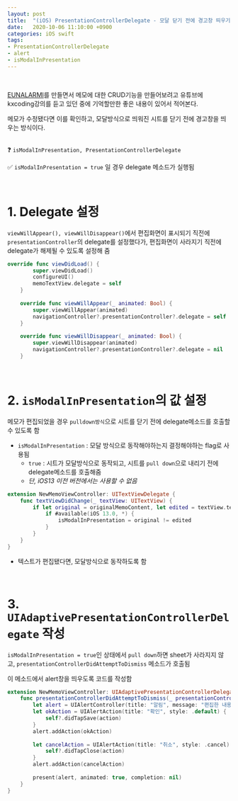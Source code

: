 ```yaml
---
layout: post
title:  "(iOS) PresentationControllerDelegate - 모달 닫기 전에 경고창 띄우기"
date:   2020-10-06 11:10:00 +0900
categories: iOS swift 
tags:
- PresentationControllerDelegate
- alert
- isModalInPresentation
---
```

<br>

[EUNALARMI](https://github.com/EunYeongKim/EUNALARMI)를 만들면서 메모에 대한 CRUD기능을 만들어보려고 유튜브에 kxcoding강의를 듣고 있던 중에 기억할만한 좋은 내용이 있어서 적어본다.  

메모가 수정됐다면 이를 확인하고, 모달방식으로 띄워진 시트를 닫기 전에 경고창을 띄우는 방식이다.  
<br>

❓ `isModalInPresentation, PresentationControllerDelegate`

✅  `isModalInPresentation = true` 일 경우 delegate 메소드가 실행됨

<br>

# 1. Delegate 설정

`viewWillAppear(), viewWillDisappear()`에서 편집화면이 표시되기 직전에 `presentationController`의 delegate를 설정했다가, 편집화면이 사라지기 직전에 delegate가 해제될 수 있도록 설정해 줌  


```swift
override func viewDidLoad() {
        super.viewDidLoad()
        configureUI()
        memoTextView.delegate = self
    }
    
    override func viewWillAppear(_ animated: Bool) {
        super.viewWillAppear(animated)
        navigationController?.presentationController?.delegate = self
    }
    
    override func viewWillDisappear(_ animated: Bool) {
        super.viewWillDisappear(animated)
        navigationController?.presentationController?.delegate = nil
    }
```

<br>

# 2. `isModalInPresentation`의 값 설정

메모가 편집되었을 경우 `pulldown방식`으로 시트를 닫기 전에 delegate메소드를 호출할 수 있도록 함
* `isModalInPresentation` : 모달 방식으로 동작해야하는지 결정해야하는 flag로 사용됨
    * `true` : 시트가 모달방식으로 동작되고, 시트를 `pull down`으로 내리기 전에  delegate메소드를 호출해줌 
    * *단, iOS13 이전 버전에서는 사용할 수 없음*


```swift
extension NewMemoViewController: UITextViewDelegate {
    func textViewDidChange(_ textView: UITextView) {
        if let original = originalMemoContent, let edited = textView.text {
            if #available(iOS 13.0, *) {
                isModalInPresentation = original != edited
            }
        }
    }
}
```
* 텍스트가 편집됐다면, 모달방식으로 동작하도록 함  

<br>

# 3. `UIAdaptivePresentationControllerDelegate` 작성

`isModalInPresentation = true`인 상태에서 `pull down`하면 sheet가 사라지지 않고, `presentationControllerDidAttemptToDismiss` 메소드가 호출됨  

이 메소드에서 alert창을 띄우도록 코드를 작성함  


```swift
extension NewMemoViewController: UIAdaptivePresentationControllerDelegate {
    func presentationControllerDidAttemptToDismiss(_ presentationController: UIPresentationController) {
        let alert = UIAlertController(title: "알림", message: "편집한 내용을 저장할까요?", preferredStyle: .alert)
        let okAction = UIAlertAction(title: "확인", style: .default) { [weak self] (action) in
            self?.didTapSave(action)
        }
        alert.addAction(okAction)
        
        let cancelAction = UIAlertAction(title: "취소", style: .cancel) { [weak self] (action) in
            self?.didTapClose(action)
        }
        alert.addAction(cancelAction)
        
        present(alert, animated: true, completion: nil)
    }
}
```



